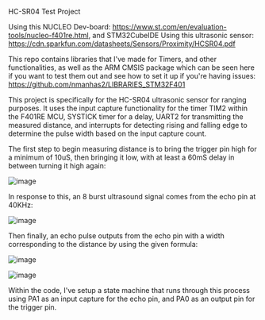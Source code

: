 HC-SR04 Test Project 

Using this NUCLEO Dev-board: https://www.st.com/en/evaluation-tools/nucleo-f401re.html, and STM32CubeIDE 
Using this ultrasonic sensor: https://cdn.sparkfun.com/datasheets/Sensors/Proximity/HCSR04.pdf

This repo contains libraries that I've made for Timers, and other functionalities, as well as the ARM CMSIS package which can be seen here if you want to test them out and see how to set it up if you're having issues: https://github.com/nmanhas2/LIBRARIES_STM32F401

This project is specifically for the HC-SR04 ultrasonic sensor for ranging purposes. It uses the input capture functionality for the timer TIM2 within the F401RE MCU, SYSTICK timer for a delay, UART2 for transmitting the measured distance, and interrupts for detecting rising and falling edge to determine the pulse width based on the input capture count. 

The first step to begin measuring distance is to bring the trigger pin high for a minimum of 10uS, then bringing it low, with at least a 60mS delay in between turning it high again: 

![image](https://github.com/nmanhas2/HC-SR04_STM32F401RE/assets/113201793/8f7b562a-1393-4e28-a907-64e329d08960)

In response to this, an 8 burst ultrasound signal comes from the echo pin at 40KHz:

![image](https://github.com/nmanhas2/HC-SR04_STM32F401RE/assets/113201793/4344db6a-5407-48d4-9c76-ec5aa3ea6529)

Then finally, an echo pulse outputs from the echo pin with a width corresponding to the distance by using the given formula:

![image](https://github.com/nmanhas2/HC-SR04_STM32F401RE/assets/113201793/51372eed-fd42-414e-bb44-47178335eb6f)

![image](https://github.com/nmanhas2/HC-SR04_STM32F401RE/assets/113201793/7ed24e1b-84c4-4dc2-8747-a90ed8242005)

Within the code, I've setup a state machine that runs through this process using PA1 as an input capture for the echo pin, and PA0 as an output pin for the trigger pin.


